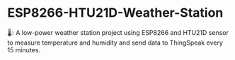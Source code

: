 # ESP8266-HTU21D-Weather-Station
🌡️💧 A low-power weather station project using ESP8266 and HTU21D sensor to measure temperature and humidity and send data to ThingSpeak every 15 minutes.
